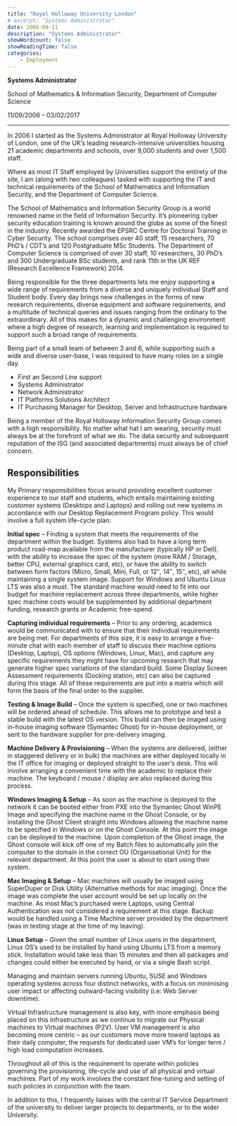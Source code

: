 ```yaml
---
title: "Royal Holloway University London"
# excerpt: "Systems Administrator"
date: 2006-09-11
description: "Systems Administrator"
showWordcount: false
showReadingTime: false
categories:
    - Employment
---
```


**Systems Administrator**

School of Mathematics & Information Security, Department of Computer Science

11/09/2006 – 03/02/2017

---

In 2006 I started as the Systems Administrator at Royal Holloway University of London, one of the UK’s leading research-intensive universities housing 21 academic departments and schools, over 9,000 students and over 1,500 staff.

Where as most IT Staff employed by Universities support the entirety of the site, I am (along with two colleagues) tasked with supporting the IT and technical requirements of the School of Mathematics and Information Security, and the Department of Computer Science.

The School of Mathematics and Information Security Group is a world renowned name in the field of Information Security. It’s pioneering cyber security education training is known around the globe as some of the finest in the industry. Recently awarded the EPSRC Centre for Doctoral Training in Cyber Security. The school comprises over 40 staff, 15 researchers, 70 PhD’s / CDT’s and 120 Postgraduate MSc Students. The Department of Computer Science is comprised of over 30 staff, 10 researchers, 30 PhD’s and 300 Undergraduate BSc students, and rank 11th in the UK REF (Research Excellence Framework) 2014.

Being responsible for the three departments lets me enjoy supporting a wide range of requirements from a diverse and uniquely individual Staff and Student body. Every day brings new challenges in the forms of new research requirements, diverse equipment and software requirements, and a multitude of technical queries and issues ranging from the ordinary to the extraordinary. All of this makes for a dynamic and challenging environment where a high degree of research, learning and implementation is required to support such a broad range of requirements.

Being part of a small team of between 3 and 6, while supporting such a wide and diverse user-base, I was required to have many roles on a single day.

- First an Second Line support
- Systems Administrator
- Network Administrator
- IT Platforms Solutions Architect
- IT Purchasing Manager for Desktop, Server and Infrastructure hardware

Being a member of the Royal Holloway Information Security Group comes with a high responsibility. No matter what hat I am wearing, security must always be at the forefront of what we do. The data security and subsequent reputation of the ISG (and associated departments) must always be of chief concern.

## Responsibilities

My Primary responsibilities focus around providing excellent customer experience to our staff and students, which entails maintaining existing customer systems (Desktops and Laptops) and rolling out new systems in accordance with our Desktop Replacement Program policy. This would involve a full system life-cycle plan:

**Initial spec** – Finding a system that meets the requirements of the department within the budget. Systems also had to have a long term product road-map available from the manufacturer (typically HP or Dell), with the ability to increase the spec of the system (more RAM / Storage, better CPU, external graphics card, etc), or have the ability to switch between form factors (Micro, Small, Mini, Full, or 12″, 14″, 15″, etc), all while maintaining a single system image. Support for Windows and Ubuntu Linux LTS was also a must. The standard machine would need to fit into our budget for machine replacement across three departments, while higher spec machine costs would be supplemented by additional department funding, research grants or Academic free-spend.

**Capturing individual requirements** – Prior to any ordering, academics would be communicated with to ensure that their individual requirements are being met. For departments of this size, it is easy to arrange a five-minute chat with each member of staff to discuss their machine options (Desktop, Laptop), OS options (Windows, Linux, Mac), and capture any specific requirements they might have for upcoming research that may generate higher spec variations of the standard build. Some Display Screen Assessment  requirements (Docking station, etc) can also be captured during this stage. All of these requirements are put into a matrix which will form the basis of the final order to the supplier.

**Testing & Image Build** – Once the system is specified, one or two machines will be ordered ahead of schedule. This allows me to prototype and test a stable build with the latest OS version. This build can then be imaged using in-house imaging software (Symantec Ghost) for in-house deployment, or sent to the hardware supplier for pre-delivery imaging.

**Machine Delivery & Provisioning** – When the systems are delivered, (either in staggered delivery or in bulk) the machines are either deployed locally in the IT office for imaging or deployed straight to the user’s desk. This will involve arranging a convenient time with the academic to replace their machine. The keyboard / mouse / display are also replaced during this process.

**Windows Imaging & Setup** – As soon as the machine is deployed to the network it can be booted either from PXE into the Symantec Ghost WinPE Image and specifying the machine name in the Ghost Console, or by installing the Ghost Client straight into Windows allowing the machine name to be specified in Windows or on the Ghost Console. At this point the image can be deployed to the machine. Upon completion of the Ghost image, the Ghost console will kick off one of my Batch files to automatically join the computer to the domain in the correct OU (Organisational Unit) for the relevant department. At this point the user is about to start using their system.

**Mac Imaging & Setup** – Mac machines will usually be imaged using SuperDuper or Disk Utility (Alternative methods for mac imaging). Once the image was complete the user account would be set up locally on the machine. As most Mac’s purchased were Laptops, using Central Authentication was not considered a requirement at this stage. Backup would be handled using a Time Machine server provided by the department (was in testing stage at the time of my leaving).

**Linux Setup** – Given the small number of Linux users in the department, Linux OS’s used to be installed by hand using Ubuntu LTS from a memory stick. Installation would take less than 15 minutes and then all packages and changes could either be executed by hand, or via a single Bash script.

Managing and maintain servers running Ubuntu, SUSE and Windows operating systems across four distinct networks, with a focus on minimising user impact or affecting outward-facing visibility (i.e: Web Server downtime).

Virtual Infrastructure management is also key, with more emphasis being placed on this infrastructure as we continue to migrate our Physical machines to Virtual machines (P2V). User VM management is also becoming more centric – as our customers move more toward laptops as their daily computer, the requests for dedicated user VM’s for longer term / high load computation increases.

Throughout all of this is the requirement to operate within policies governing the provisioning, life-cycle and use of all physical and virtual machines. Part of my work involves the constant fine-tuning and setting of such policies in conjunction with the team.

In addition to this, I frequently liaises with the central IT Service Department of the university to deliver larger projects to departments, or to the wider University.

